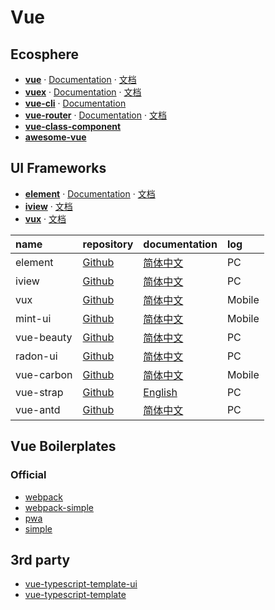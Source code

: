 # Vue

## Ecosphere

- [**vue**](https://github.com/vuejs/vue) · [Documentation](https://vuejs.org/) · [文档](https://cn.vuejs.org/)
- [**vuex**](https://github.com/vuejs/vuex) · [Documentation](https://vuex.vuejs.org/en/) · [文档](https://vuex.vuejs.org/zh-cn/)
- [**vue-cli**](https://github.com/vuejs/vue-cli) · [Documentation](https://github.com/vuejs/vue-cli/blob/dev/docs/README.mds)
- [**vue-router**](https://github.com/vuejs/vue-router) · [Documentation](https://router.vuejs.org/en/) · [文档](https://router.vuejs.org/zh-cn/)
- [**vue-class-component**](https://github.com/vuejs/vue-class-component)
- [**awesome-vue**](https://github.com/vuejs/awesome-vue)

## UI Frameworks

- [**element**](https://github.com/ElemeFE/element) · [Documentation](http://element.eleme.io/#/en-US) · [文档](http://element.eleme.io/#/zh-CN)
- [**iview**](https://github.com/iview/iview) · [文档](https://www.iviewui.com/)
- [**vux**](https://github.com/airyland/vux) · [文档](https://vux.li/#/)


| name       | repository   | documentation | log    |
|:-----------|:-------------|:--------------|:-------|
| element    | [Github][17] | [简体中文][18]  | PC     |
| iview      | [Github][19] | [简体中文][20]  | PC     |
| vux        | [Github][21] | [简体中文][22]  | Mobile |
| mint-ui    | [Github][23] | [简体中文][24]  | Mobile |
| vue-beauty | [Github][25] | [简体中文][26]  | PC     |
| radon-ui   | [Github][27] | [简体中文][28]  | PC     |
| vue-carbon | [Github][29] | [简体中文][30]  | Mobile |
| vue-strap  | [Github][31] | [English][32] | PC     |
| vue-antd   | [Github][33] | [简体中文][34]  | PC     |

## Vue Boilerplates

### Official

- [webpack](https://github.com/vuejs-templates/webpack)
- [webpack-simple](https://github.com/vuejs-templates/webpack-simple)
- [pwa](https://github.com/vuejs-templates/pwa)
- [simple](https://github.com/vuejs-templates/simple)

## 3rd party

- [vue-typescript-template-ui](https://github.com/ulivz/vue-typescript-template-ui)
- [vue-typescript-template](https://github.com/ulivz/vue-typescript-template)

[22]: 1
[33]: https://github.com/okoala/vue-antd
[23]: https://github.com/ElemeFE/mint-ui
[34]:  http://okoala.github.io/vue-antd/#!/components
[24]: http://mint-ui.github.io/docs/#!/
[25]: https://github.com/FE-Driver/vue-beauty
[26]: https://fe-driver.github.io/vue-beauty/
[27]: https://github.com/luojilab/radon-ui
[17]: 1
[28]: https://luojilab.github.io/radon-ui/0.5.0/
[18]: http://element.eleme.io/
[29]: https://github.com/myronliu347/vue-carbon
[19]: 1
[30]: https://myronliu347.github.io/vue-carbon/
[20]: https://www.iviewui.com/docs/
[31]:  https://github.com/yuche/vue-strap
[21]: 1
[32]: http://yuche.github.io/vue-strap/
